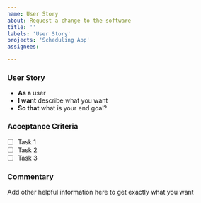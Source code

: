 ```yaml
---
name: User Story
about: Request a change to the software
title: ''
labels: 'User Story'
projects: 'Scheduling App'
assignees:

---
```


### User Story
- **As a** user
- **I want**  describe what you want
- **So that** what is your end goal?

### Acceptance Criteria
- [ ] Task 1
- [ ] Task 2
- [ ] Task 3

<!-- Note: If you have additional criteria copy and paste the above blocks -->

### Commentary
Add other helpful information here to get exactly what you want
